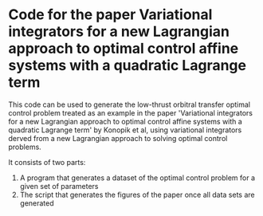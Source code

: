# Code for the paper Variational integrators for a new Lagrangian approach to optimal control affine systems with a quadratic Lagrange term

This code can be used to generate the low-thrust orbitral transfer optimal control problem treated as an example in the paper 'Variational integrators for a new Lagrangian approach to optimal control affine systems with a quadratic Lagrange term' by Konopik et al, using variational integrators derved from a new Lagrangian approach to solving optimal control problems.

It consists of two parts:
1. A program that generates a dataset of the optimal control problem for a given set of parameters
2. The script that generates the figures of the paper once all data sets are generated



